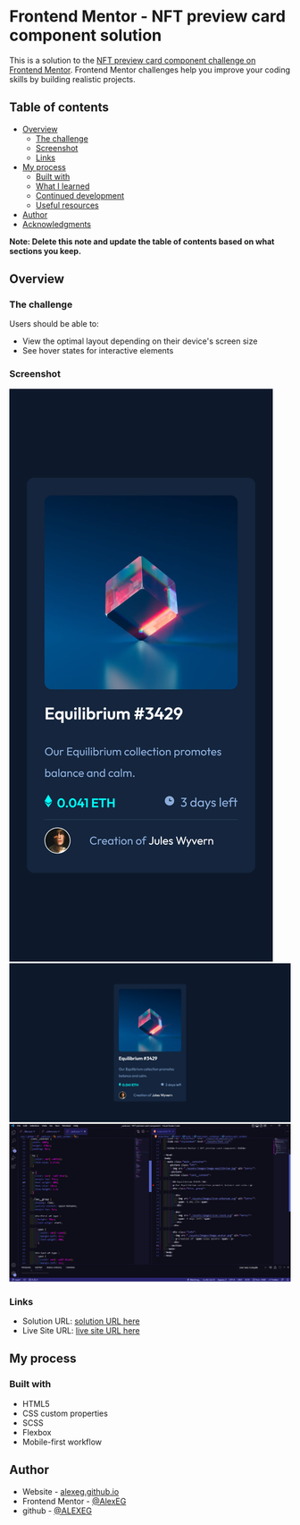 # Frontend Mentor - NFT preview card component solution

This is a solution to the [NFT preview card component challenge on Frontend Mentor](https://www.frontendmentor.io/challenges/nft-preview-card-component-SbdUL_w0U). Frontend Mentor challenges help you improve your coding skills by building realistic projects. 

## Table of contents

- [Overview](#overview)
  - [The challenge](#the-challenge)
  - [Screenshot](#screenshot)
  - [Links](#links)
- [My process](#my-process)
  - [Built with](#built-with)
  - [What I learned](#what-i-learned)
  - [Continued development](#continued-development)
  - [Useful resources](#useful-resources)
- [Author](#author)
- [Acknowledgments](#acknowledgments)

**Note: Delete this note and update the table of contents based on what sections you keep.**

## Overview

### The challenge

Users should be able to:

- View the optimal layout depending on their device's screen size
- See hover states for interactive elements

### Screenshot
![Alt text](screenshots/Screen%20Shot%202022-12-15%20at%2016.29.44.png)
![Alt text](screenshots/Screen%20Shot%202022-12-15%20at%2016.35.33.png)
![Alt text](screenshots/Screenshot_1.png)
### Links

- Solution URL: [solution URL here](https://github.com/AlexEG/NFT__preview__card__component)
- Live Site URL: [live site URL here](https://alexeg.github.io/NFT__preview__card__component/)

## My process

### Built with

- HTML5
- CSS custom properties
- SCSS
- Flexbox
- Mobile-first workflow


## Author

- Website - [alexeg.github.io](https://alexeg.github.io/)
- Frontend Mentor - [@AlexEG](https://www.frontendmentor.io/profile/AlexEG)
- github - [@ALEXEG](https://www.twitter.com/yourusername)
